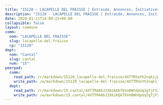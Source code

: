 ```yaml
---
title: "15120 - LACAPELLE DEL FRAISSE | Entraide, Annonces, Initiatives"
description: "15120 - LACAPELLE DEL FRAISSE | Entraide, Annonces, Initiatives"
date: 2020-01-11T14:09:21+09:00
collapsible: false
layout: commune
comm:
  nom: "LACAPELLE DEL FRAISSE"
  slug: lacapelle-del-fraisse
  cp: "15120"
dept:
  nom: "Cantal"
  slug: cantal
  num: "15"
peerpad:
  comm:
    read_path: /r/markdown/15120_lacapelle-del-fraisse/4XTTM3oYh2nqkijp1T3MVPdwrrUmQRbhjjCbMjMcTSojmw26s
    write_path: /w/markdown/15120_lacapelle-del-fraisse/4XTTM3oYh2nqkijp1T3MVPdwrrUmQRbhjjCbMjMcTSojmw26s-K3TgUikJf543orGDnN7jGULtsewBhxwPSzMLKCYkkc8vcXRTQ9Uveao3oXdfg5AgcmXnFnNp2oHEyMDeBtLpBbBUu93AQep9jHfvSBnWQPP7GW6a7b2exco852BRdLZujQJt2oD1
  dept:
    read_path: /r/markdown/15_cantal/4XTTM4AbJ2X6iKQkT6VnBNhdpUq3gTjF5xvzeLXgyMbip7oZi
    write_path: /w/markdown/15_cantal/4XTTM4AbJ2X6iKQkT6VnBNhdpUq3gTjF5xvzeLXgyMbip7oZi-K3TgUzLxcVoV3Spfk4WRRT7ns4FZHP5DRn3T5Xt1HAMNkCgdMWpswwmyZFy1f4TzqjHqM6bwRLmH4WDVWsNZdM34scPnnmiNG41mKcAmEspoSpDYQr7FHqoFAfy15CJrkSEmsoqS
---
```


